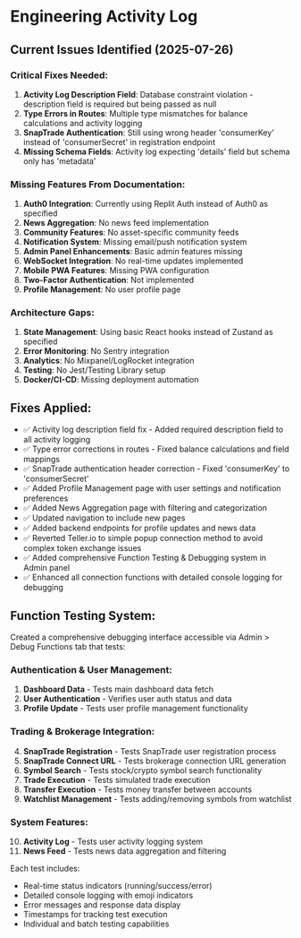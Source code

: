 # Engineering Activity Log

## Current Issues Identified (2025-07-26)

### Critical Fixes Needed:
1. **Activity Log Description Field**: Database constraint violation - description field is required but being passed as null
2. **Type Errors in Routes**: Multiple type mismatches for balance calculations and activity logging
3. **SnapTrade Authentication**: Still using wrong header 'consumerKey' instead of 'consumerSecret' in registration endpoint
4. **Missing Schema Fields**: Activity log expecting 'details' field but schema only has 'metadata'

### Missing Features From Documentation:
1. **Auth0 Integration**: Currently using Replit Auth instead of Auth0 as specified
2. **News Aggregation**: No news feed implementation
3. **Community Features**: No asset-specific community feeds
4. **Notification System**: Missing email/push notification system
5. **Admin Panel Enhancements**: Basic admin features missing
6. **WebSocket Integration**: No real-time updates implemented
7. **Mobile PWA Features**: Missing PWA configuration
8. **Two-Factor Authentication**: Not implemented
9. **Profile Management**: No user profile page

### Architecture Gaps:
1. **State Management**: Using basic React hooks instead of Zustand as specified
2. **Error Monitoring**: No Sentry integration
3. **Analytics**: No Mixpanel/LogRocket integration
4. **Testing**: No Jest/Testing Library setup
5. **Docker/CI-CD**: Missing deployment automation

## Fixes Applied:
- ✅ Activity log description field fix - Added required description field to all activity logging
- ✅ Type error corrections in routes - Fixed balance calculations and field mappings  
- ✅ SnapTrade authentication header correction - Fixed 'consumerKey' to 'consumerSecret'
- ✅ Added Profile Management page with user settings and notification preferences
- ✅ Added News Aggregation page with filtering and categorization
- ✅ Updated navigation to include new pages
- ✅ Added backend endpoints for profile updates and news data
- ✅ Reverted Teller.io to simple popup connection method to avoid complex token exchange issues
- ✅ Added comprehensive Function Testing & Debugging system in Admin panel
- ✅ Enhanced all connection functions with detailed console logging for debugging

## Function Testing System:
Created a comprehensive debugging interface accessible via Admin > Debug Functions tab that tests:

### Authentication & User Management:
1. **Dashboard Data** - Tests main dashboard data fetch
2. **User Authentication** - Verifies user auth status and data
3. **Profile Update** - Tests user profile management functionality

### Trading & Brokerage Integration:
4. **SnapTrade Registration** - Tests SnapTrade user registration process  
5. **SnapTrade Connect URL** - Tests brokerage connection URL generation
6. **Symbol Search** - Tests stock/crypto symbol search functionality
7. **Trade Execution** - Tests simulated trade execution
8. **Transfer Execution** - Tests money transfer between accounts
9. **Watchlist Management** - Tests adding/removing symbols from watchlist

### System Features:
10. **Activity Log** - Tests user activity logging system
11. **News Feed** - Tests news data aggregation and filtering

Each test includes:
- Real-time status indicators (running/success/error)
- Detailed console logging with emoji indicators
- Error messages and response data display
- Timestamps for tracking test execution
- Individual and batch testing capabilities